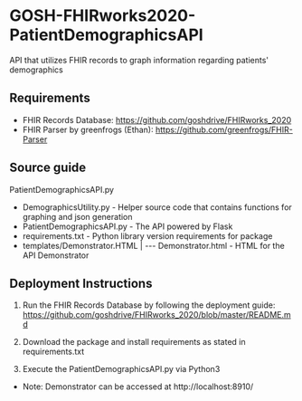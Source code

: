 # GOSH-FHIRworks2020-PatientDemographicsAPI
API that utilizes FHIR records to graph information regarding patients' demographics

## Requirements
- FHIR Records Database: https://github.com/goshdrive/FHIRworks_2020
- FHIR Parser by greenfrogs (Ethan): https://github.com/greenfrogs/FHIR-Parser

## Source guide

PatientDemographicsAPI.py
- DemographicsUtility.py - Helper source code that contains functions for graphing and json generation
- PatientDemographicsAPI.py - The API powered by Flask
- requirements.txt - Python library version requirements for package
- templates/Demonstrator.HTML | --- Demonstrator.html - HTML for the API Demonstrator


## Deployment Instructions
1. Run the FHIR Records Database by following the deployment guide: https://github.com/goshdrive/FHIRworks_2020/blob/master/README.md 

2. Download the package and install requirements as stated in requirements.txt

3. Execute the PatientDemographicsAPI.py via Python3

- Note: Demonstrator can be accessed at http://localhost:8910/
